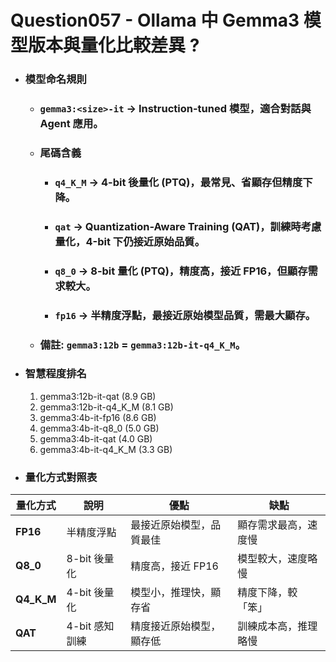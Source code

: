 Question057 - Ollama 中 Gemma3 模型版本與量化比較差異 ?
=====
* ### 模型命名規則
    * ### ```gemma3:<size>-it``` → Instruction-tuned 模型，適合對話與 Agent 應用。
    * ### 尾碼含義
        * ### ```q4_K_M``` → 4-bit 後量化 (PTQ)，最常見、省顯存但精度下降。
        * ### ```qat``` → Quantization-Aware Training (QAT)，訓練時考慮量化，4-bit 下仍接近原始品質。
        * ### ```q8_0``` → 8-bit 量化 (PTQ)，精度高，接近 FP16，但顯存需求較大。
        * ### ```fp16``` → 半精度浮點，最接近原始模型品質，需最大顯存。
    * ### 備註: ```gemma3:12b``` = ```gemma3:12b-it-q4_K_M```。
* ### 智慧程度排名
    1. gemma3:12b-it-qat (8.9 GB)
    2. gemma3:12b-it-q4_K_M (8.1 GB)
    3. gemma3:4b-it-fp16 (8.6 GB)
    4. gemma3:4b-it-q8_0 (5.0 GB)
    5. gemma3:4b-it-qat (4.0 GB)
    6. gemma3:4b-it-q4_K_M (3.3 GB)
* ### 量化方式對照表
| 量化方式 | 說明 | 優點 | 缺點 |
| - | - | - | - |
| **FP16** | 半精度浮點 | 最接近原始模型，品質最佳 | 顯存需求最高，速度慢 |
| **Q8\_0** | 8-bit 後量化 | 精度高，接近 FP16 | 模型較大，速度略慢 |
| **Q4\_K\_M** | 4-bit 後量化 | 模型小，推理快，顯存省 | 精度下降，較「笨」 |
| **QAT** | 4-bit 感知訓練 | 精度接近原始模型，顯存低 | 訓練成本高，推理略慢 |
<br />
